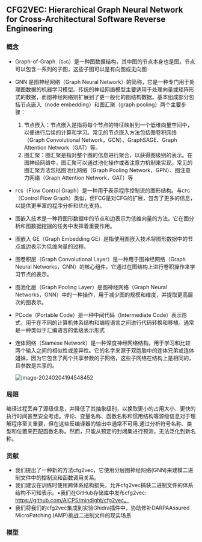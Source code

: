 ## CFG2VEC: Hierarchical Graph Neural Network for Cross-Architectural Software Reverse Engineering

### 概念

* Graph-of-Graph（`GoG`）是一种图数据结构，其中图的节点本身也是图。节点可以包含一系列的子图，这些子图可以是有向图或无向图

* GNN 是图神经网络（Graph Neural Network）的简称，它是一种专门用于处理图数据的机器学习模型。传统的神经网络模型主要适用于处理向量或矩阵形式的数据，而图神经网络则扩展到了更一般化的图结构数据。基本组成部分包括节点嵌入（node embedding）和图汇聚（graph pooling）两个主要步骤：

  1. 节点嵌入：节点嵌入是指将每个节点的特征映射到一个低维向量空间中，以便进行后续的计算和学习。常见的节点嵌入方法包括图卷积网络（Graph Convolutional Network，GCN）、GraphSAGE、Graph Attention Network（GAT）等。
  2. 图汇聚：图汇聚是指对整个图的信息进行聚合，以获得图级别的表示。在图神经网络中，图汇聚可以通过池化操作或者注意力机制来实现。常见的图汇聚方法包括图池化网络（Graph Pooling Network，GPN）、图注意力网络（Graph Attention Network，GAT）等

* `FCG`（Flow Control Graph）是一种用于表示程序控制流的图形结构。与`CFG`（Control Flow Graph）类似，但FCG是对CFG的扩展，包含了更多的信息，以提供更丰富的程序分析和优化支持。

* 图嵌入技术是一种将图形数据中的节点和边表示为低维向量的方法。它在图分析和图数据挖掘的任务中发挥着重要作用。

* 图嵌入 GE（Graph Embedding GE）是指使用图嵌入技术将图形数据中的节点或边表示为低维向量的过程。

* 图卷积层（Graph Convolutional Layer）是一种用于图神经网络（Graph Neural Networks，GNN）的核心组件。它通过在图结构上进行卷积操作来学习节点的表示。

* 图池化层（Graph Pooling Layer）是图神经网络（Graph Neural Networks，GNN）中的一种操作，用于减少图的规模和维度，并提取更高层次的图表示。

* PCode（Portable Code）是一种中间代码（Intermediate Code）表示形式，用于在不同的计算机体系结构和编程语言之间进行代码转换和移植。通常是一种类似于汇编语言的低级表示形式

* 连体网络（Siamese Network）是一种深度神经网络结构，用于学习和比较两个输入之间的相似性或差异性。它的名字来源于双胞胎中的连体兄弟或连体姐妹，因为它包含了两个共享参数的子网络，这些子网络在结构上是相同的，且参数是共享的。

  ![image-20240204194548452](C:\Users\10231\AppData\Roaming\Typora\typora-user-images\image-20240204194548452.png)

  

### 局限

编译过程丢弃了源级信息，并降低了其抽象级别，以换取更小的占用大小、更快的执行时间甚至安全考虑。评论、变量名称、函数名称和惯用结构等源级信息对于理解程序至关重要，但在这些反编译器的输出中通常不可用.通过分析符号名称、类型和位置来匹配函数名称。然而，只能从预定的封闭集进行预测，无法泛化到新名称。

### 贡献

* 我们提出了一种新的方法cfg2vec，它使用分层图神经网络(GNN)来建模二进制文件中的控制流和函数调用关系。
* 我们建议在训练时使用跨体系结构损失，允许cfg2vec捕获二进制文件的体系结构不可知表示。•我们在GitHub存储库中发布cfg2vec: https://github.com/AICPS/mindight/cfg2vec。
* 我们将我们的cfg2vec集成到实验Ghidra插件中，协助修补DARPAAssured MicroPatching (AMP)挑战二进制文件的现实场景

### 模型





